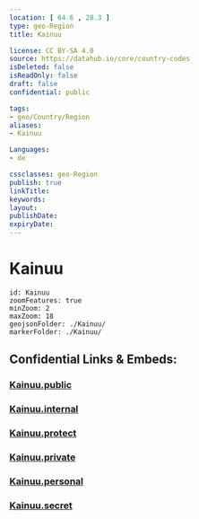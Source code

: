 ```yaml
---
location: [ 64.6 , 28.3 ] 
type: geo-Region
title: Kainuu

license: CC BY-SA 4.0
source: https://datahub.io/core/country-codes
isDeleted: false
isReadOnly: false
draft: false
confidential: public

tags:
- geo/Country/Region
aliases:
- Kainuu

Languages:
- de

cssclasses: geo-Region
publish: true
linkTitle: 
keywords: 
layout: 
publishDate: 
expiryDate: 
---
```


# Kainuu

```leaflet
id: Kainuu
zoomFeatures: true 
minZoom: 2 
maxZoom: 18
geojsonFolder: ./Kainuu/
markerFolder: ./Kainuu/
```


## Confidential Links & Embeds: 

### [Kainuu.public](/_public/\Earth\Continent\Europe\Europe~North\Finland\Provinces~Finland\Oulu\counties~OuluKainuu.public.md) 

### [Kainuu.internal](/_internal/\Earth\Continent\Europe\Europe~North\Finland\Provinces~Finland\Oulu\counties~OuluKainuu.internal.md) 

### [Kainuu.protect](/_protect/\Earth\Continent\Europe\Europe~North\Finland\Provinces~Finland\Oulu\counties~OuluKainuu.protect.md) 

### [Kainuu.private](/_private/\Earth\Continent\Europe\Europe~North\Finland\Provinces~Finland\Oulu\counties~OuluKainuu.private.md) 

### [Kainuu.personal](/_personal/\Earth\Continent\Europe\Europe~North\Finland\Provinces~Finland\Oulu\counties~OuluKainuu.personal.md) 

### [Kainuu.secret](/_secret/\Earth\Continent\Europe\Europe~North\Finland\Provinces~Finland\Oulu\counties~OuluKainuu.secret.md)

